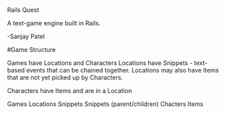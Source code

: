 Rails Quest

A text-game engine built in Rails.

-Sanjay Patel

#Game Structure

Games have Locations and Characters
Locations have Snippets - text-based events that can be chained together.
Locations may also have Items that are not yet picked up by Characters.

Characters have Items and are in a Location

Games 
  Locations
    Snippets
      Snippets (parent/children)
  Chacters
    Items

